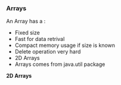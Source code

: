 ### Arrays
An Array has a :
- Fixed size
- Fast for data retrival
- Compact memory usage if size is known
- Delete operation very hard
- 2D Arrays 
- Arrays comes from java.util package

**2D Arrays**
